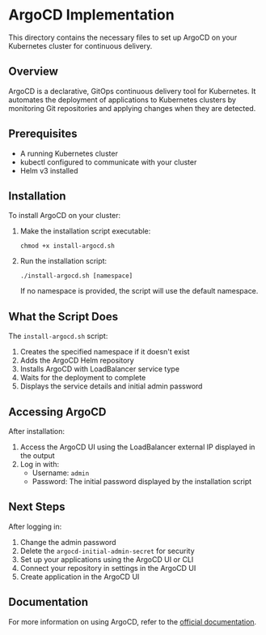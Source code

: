 # ArgoCD Implementation

This directory contains the necessary files to set up ArgoCD on your Kubernetes cluster for continuous delivery.

## Overview

ArgoCD is a declarative, GitOps continuous delivery tool for Kubernetes. It automates the deployment of applications to Kubernetes clusters by monitoring Git repositories and applying changes when they are detected.

## Prerequisites

- A running Kubernetes cluster
- kubectl configured to communicate with your cluster
- Helm v3 installed

## Installation

To install ArgoCD on your cluster:

1. Make the installation script executable:
   ```
   chmod +x install-argocd.sh
   ```

2. Run the installation script:
   ```
   ./install-argocd.sh [namespace]
   ```
   
   If no namespace is provided, the script will use the default namespace.

## What the Script Does

The `install-argocd.sh` script:

1. Creates the specified namespace if it doesn't exist
2. Adds the ArgoCD Helm repository
3. Installs ArgoCD with LoadBalancer service type
4. Waits for the deployment to complete
5. Displays the service details and initial admin password

## Accessing ArgoCD

After installation:

1. Access the ArgoCD UI using the LoadBalancer external IP displayed in the output
2. Log in with:
   - Username: `admin`
   - Password: The initial password displayed by the installation script

## Next Steps

After logging in:

1. Change the admin password
2. Delete the `argocd-initial-admin-secret` for security
3. Set up your applications using the ArgoCD UI or CLI
4. Connect your repository in settings in the ArgoCD UI
5. Create application in the ArgoCD UI


## Documentation

For more information on using ArgoCD, refer to the [official documentation](https://argo-cd.readthedocs.io/en/stable/).

